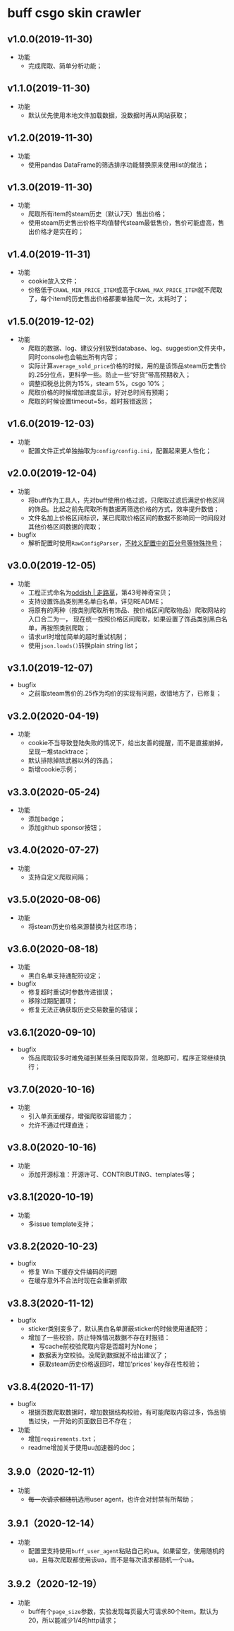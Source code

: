 # buff csgo skin crawler
## v1.0.0(2019-11-30)
* 功能
    - 完成爬取、简单分析功能；

## v1.1.0(2019-11-30)
* 功能
    - 默认优先使用本地文件加载数据，没数据时再从网站获取；

## v1.2.0(2019-11-30)
* 功能
    - 使用pandas DataFrame的筛选排序功能替换原来使用list的做法；

## v1.3.0(2019-11-30)
* 功能
    - 爬取所有item的steam历史（默认7天）售出价格；
    - 使用steam历史售出价格平均值替代steam最低售价，售价可能虚高，售出价格才是实在的；

## v1.4.0(2019-11-31)
* 功能
    - cookie放入文件；
    - 价格低于`CRAWL_MIN_PRICE_ITEM`或高于`CRAWL_MAX_PRICE_ITEM`就不爬取了，每个item的历史售出价格都要单独爬一次，太耗时了；

## v1.5.0(2019-12-02)
* 功能
    - 爬取的数据、log、建议分别放到database、log、suggestion文件夹中，同时console也会输出所有内容；
    - 实际计算`average_sold_price`价格的时候，用的是该饰品steam历史售价的.25分位点，更科学一些。防止一些“好货”带高预期收入；
    - 调整扣税总比例为15%，steam 5%，csgo 10%；
    - 爬取价格的时候增加进度显示，好对总时间有预期；
    - 爬取的时候设置timeout=5s，超时报错返回；

## v1.6.0(2019-12-03)
* 功能
    - 配置文件正式单独抽取为`config/config.ini`，配置起来更人性化；
    
## v2.0.0(2019-12-04)
* 功能
    - 将buff作为工具人，先对buff使用价格过滤，只爬取过滤后满足价格区间的饰品。比起之前先爬取所有数据再筛选价格的方式，效率提升数倍；
    - 文件名加上价格区间标识，某已爬取价格区间的数据不影响同一时间段对其他价格区间数据的爬取；
* bugfix
    - 解析配置时使用`RawConfigParser`，[不转义配置中的百分号等特殊符号](https://stackoverflow.com/questions/14340366/configparser-and-string-with)；

## v3.0.0(2019-12-05)
* 功能
    - 工程正式命名为[oddish | 走路草](https://www.pokemon.com/us/pokedex/oddish)，第43号神奇宝贝；
    - 支持设置饰品类别黑名单白名单，详见README；
    - 将原有的两种（按类别爬取所有饰品、按价格区间爬取物品）爬取网站的入口合二为一，
    现在统一按照价格区间爬取，如果设置了饰品类别黑白名单，再按照类别爬取；
    - 请求url时增加简单的超时重试机制；
    - 使用`json.loads()`转换plain string list；

## v3.1.0(2019-12-07)
* bugfix
    - 之前取steam售价的.25作为均价的实现有问题，改错地方了，已修复；

## v3.2.0(2020-04-19)
* 功能
    - cookie不当导致登陆失败的情况下，给出友善的提醒，而不是直接崩掉，呈现一堆stacktrace；
    - 默认排除掉除武器以外的饰品；
    - 新增cookie示例；

## v3.3.0(2020-05-24)
* 功能
    - 添加badge；
    - 添加github sponsor按钮；

## v3.4.0(2020-07-27)
* 功能
    - 支持自定义爬取间隔；

## v3.5.0(2020-08-06)
* 功能
    - 将steam历史价格来源替换为社区市场；
 
## v3.6.0(2020-08-18)
* 功能
    - 黑白名单支持通配符设定；
* bugfix
    - 修复超时重试时参数传递错误；
    - 移除过期配置项；
    - 修复无法正确获取历史交易数量的错误；
 
## v3.6.1(2020-09-10)
* bugfix
    - 饰品爬取较多时难免碰到某些条目爬取异常，忽略即可，程序正常继续执行；

## v3.7.0(2020-10-16)
* 功能
    - 引入单页面缓存，增强爬取容错能力；
    - 允许不通过代理直连；

## v3.8.0(2020-10-16)
* 功能
    - 添加开源标准：开源许可、CONTRIBUTING、templates等；

## v3.8.1(2020-10-19)
* 功能
    - 多issue template支持；

## v3.8.2(2020-10-23)
* bugfix
    - 修复 Win 下缓存文件编码的问题
    - 在缓存意外不合法时现在会重新抓取

## v3.8.3(2020-11-12)
* bugfix
    - sticker类别变多了，默认黑白名单屏蔽sticker的时候使用通配符；
    - 增加了一些校验，防止特殊情况数据不存在时报错：
        + 写cache前校验爬取内容是否超时为None；
        + 数据表为空校验。没爬到数据就不给出建议了；
        + 获取steam历史价格返回时，增加'prices' key存在性校验；

## v3.8.4(2020-11-17)
* bugfix
    - 根据页数爬取数据时，增加数据结构校验，有可能爬取内容过多，饰品销售过快，一开始的页面数目已不存在；
* 功能
    - 增加`requirements.txt`；
    - readme增加关于使用uu加速器的doc；

## 3.9.0（2020-12-11）
* 功能
    - ~~每一次请求都随机~~选用user agent，也许会对封禁有所帮助；

## 3.9.1（2020-12-14）
* 功能
    - 配置里支持使用`buff_user_agent`粘贴自己的ua。如果留空，使用随机的ua，且每次爬取都使用该ua，而不是每次请求都随机一个ua。

## 3.9.2（2020-12-19）
* 功能
    - buff有个`page_size`参数，实验发现每页最大可请求80个item。默认为20，所以能减少1/4的http请求；

